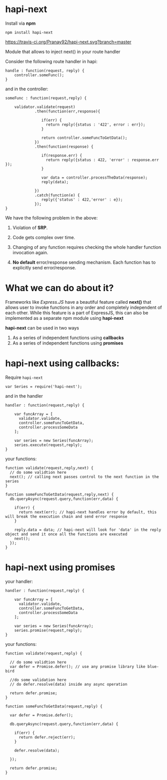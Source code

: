 # hapi-next

Install via **npm**

`npm install hapi-next`

https://travis-ci.org/Pranay92/hapi-next.svg?branch=master

Module that allows to inject next() in your route handler

Consider the following route handler in hapi:

```
handle : function(request, reply) {
    controller.someFunc();
}
```


and in the controller: 

```
someFunc : function(request,reply) {

    validator.validate(request) 
             .then(function(err,response){
             
                if(err) {
                  return reply({status : '422', error : err});
                }
                
                return controller.someFuncToGetData();
             })
             .then(function(response) {
                
                if(response.err) {
                  return reply({status : 422, 'error' : response.err });
                }
                
                var data = controller.processTheData(response);
                reply(data);
                
             })
             .catch(function(e) {
                reply({'status' : 422,'error' : e});
             });
}
```

We have the following problem in the above:

1. Violation of **SRP**.

2. Code gets complex over time. 

3. Changing of any function requires checking the whole handler function invocation again.

4. **No default** error/response sending mechanism. Each function has to explicitly send error/response.


# What we can do about it?

Frameworks like *Express.JS* have a beautiful feature called **next()** that allows user to invoke functions in any order and completely independent of each other. While this feature is a part of ExpressJS, this can also be implemented as a separate npm module using **hapi-next**


**hapi-next** can be used in two ways

1. As a series of independent functions using **callbacks**
2. As a series of independent functions using **promises**

# hapi-next using callbacks:

Require `hapi-next`
```
var Series = require('hapi-next');
```

and in the handler

```
handler : function(request,reply) {
    
    var funcArray = [
      validator.validate,
      controller.someFuncToGetData,
      controller.processSomeData
    ];
    
    var series = new Series(funcArray);
    series.execute(request,reply);
}

```

your functions:

```
function validate(request,reply,next) {
  // do some validtion here
  next(); // calling next passes control to the next function in the series
}

function someFuncToGetData(request,reply,next) {
  db.queryAsync(request.query,function(err,data) {
    
    if(err) {
      return next(err); // hapi-next handles error by default, this will break the execution chain and send error response 
    }
    
    reply.data = data; // hapi-next will look for 'data' in the reply object and send it once all the functions are executed
    next();
  });
}
```

# hapi-next using promises

your handler:

```
handler : function(request,reply) {
    
    var funcArray = [
      validator.validate,
      controller.someFuncToGetData,
      controller.processSomeData
    ];
    
    var series = new Series(funcArray);
    series.promise(request,reply);
}

```
your functions:

```
function validate(request,reply) {

  // do some validtion here
  var defer = Promise.defer(); // use any promise library like blue-bird
  
  //do some validation here 
  // do defer.resolve(data) inside any async operation
  
  return defer.promise;
}

function someFuncToGetData(request,reply) {

  var defer = Promise.defer();

  db.queryAsync(request.query,function(err,data) {
    
    if(err) {
      return defer.reject(err); 
    }
    
    defer.resolve(data);

  });
  
  return defer.promise;
}
```



